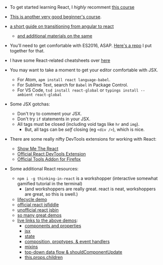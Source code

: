 * To get started learning React, I _highly_ recomment [this course](http://survivejs.com)
* [This is another very good beginner's course](http://reactjsprogram.teachable.com/courses/reactjsfundamentals).
* [a short guide on transitioning from angular to react](https://reactjsnews.com/an-angular-developers-first-react-app)
  * [and additional materials on the same](http://angulartoreact.com/)
* You'll need to get comfortable with ES2016, ASAP. [Here's a repo](https://github.com/zacanger/es6-and-builds) I put
  together for that.
* I have some React-related cheatsheets over [here](https://github.com/zacanger/doc.git)

* You may want to take a moment to get your editor comfortable with JSX.
  * For Atom, `apm install react language-babel`.
  * For Sublime Text, search for `Babel` in Package Control.
  * For VS Code, `tsd install react-global` or `typings install --ambient react-global`
* Some JSX gotchas:
  * Don't try to comment your JSX.
  * Don't try `if` statements in your JSX.
  * All tags must be closed (including void tags like `hr` and `img`).
    * But, all tags can be _self_ closing (eg `<div />`), which is nice.
* There are some really nifty DevTools extensions for working with React:
  * [Show Me The React](https://chrome.google.com/webstore/detail/show-me-the-react/iaebolhfcmodobkanmaahdhnlplncbnd)
  * [Official React DevTools Extension](https://chrome.google.com/webstore/detail/react-developer-tools/fmkadmapgofadopljbjfkapdkoienihi)
  * [Official Tools Addon for Firefox](https://addons.mozilla.org/en-US/firefox/addon/react-devtools/)
* Some additional React resources:
  * `npm i -g thinking-in-react` is a workshopper (interactive somewhat gamified tutorial in the terminal)
    * (and workshoppers are really great. react is neat, workshoppers are great, so this is swell.)
  * [lifecycle demo](http://plnkr.co/edit/JrdxRs?p=preview)
  * [official react jsfiddle](http://jsfiddle.net/reactjs/69z2wepo/)
  * [unofficial react jsbin](http://jsbin.com/yafixat/edit?js,output)
  * [so many great demos](https://github.com/BinaryMuse/react-primer)
  * [live links to the above demos](http://binarymuse.github.io/react-primer/build/):
    * [components and properties](http://binarymuse.github.io/react-primer/build/index.html?1)
    * [jsx](http://binarymuse.github.io/react-primer/build/index.html?2)
    * [state](http://binarymuse.github.io/react-primer/build/index.html?3)
    * [composition, proptypes, & event handlers](http://binarymuse.github.io/react-primer/build/index.html?4)
    * [mixins](http://binarymuse.github.io/react-primer/build/index.html?5)
    * [top-down data flow & shouldComponentUpdate](http://binarymuse.github.io/react-primer/build/index.html?6)
    * [this.props.children](http://binarymuse.github.io/react-primer/build/index.html?2)

